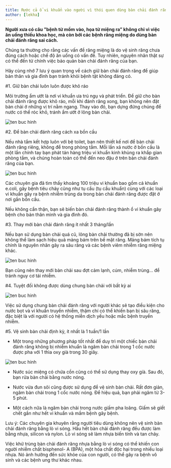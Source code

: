 ```yaml
---
title: Rước cả ổ vi khuẩn vào người vì thói quen dùng bàn chải đánh răng sai lầm
author: [lekha]
---
```

**Người xưa có câu "bệnh từ mồm vào, họa từ miệng ra” không chỉ vì việc ăn uống thiếu khoa học, mà còn bởi các bệnh răng miệng do dùng bàn chải đánh răng sai cách.**

Chúng ta thường cho rằng các vấn đề răng miệng là do vệ sinh răng chưa đúng cách hoặc chế độ ăn uống có vấn đề. Tuy nhiên, nguyên nhân thật sự có thể đến từ chính việc bảo quản bàn chải đánh răng của bạn.

Hãy cùng nhớ 7 lưu ý quan trọng về cách giữ bàn chải đánh răng để giúp bản thân và gia đình bạn tránh khỏi bệnh tật không đáng có.

#1. Giữ bàn chải luôn luôn được khô ráo

Môi trường ẩm ướt là nơi vi khuẩn ưa trú ngụ và phát triển. Để giữ cho bàn chải đánh răng được khô ráo, mỗi khi đánh răng xong, bạn không nên đặt bàn chải ở những vị trí nằm ngang. Thay vào đó, bạn dựng đứng chúng để nước có thể róc khô, tránh ẩm ướt ở lông bàn chải.

![ten buc hinh](https://eva-img.24hstatic.com/upload/3-2017/images/2017-07-02/ruoc-o-vi-khuan-kinh-hoang-vao-nguoi-tu-dung-ban-chai-danh-rang-sai-cach-b--n-4_meitu_1-1498973658-width600height436.jpg "ten buc hinh")

#2. Để bàn chải đánh răng cách xa bồn cầu

Nếu nhà tắm kết hợp luôn với bệ toilet, bạn nên thiết kế nơi để bàn chải đánh răng riêng, không để trong phòng tắm. Mỗi lần xả nước ở bồn cầu là một lần chính tay bạn phát tán hàng triệu vi khuẩn kinh khủng ra khắp gian phòng tắm, và chúng hoàn toàn có thể đến neo đậu ở trên bàn chải đánh răng của bạn.

![ten buc hinh](https://eva-img.24hstatic.com/upload/3-2017/images/2017-07-02/ruoc-o-vi-khuan-kinh-hoang-vao-nguoi-tu-dung-ban-chai-danh-rang-sai-cach-b--n-5_meitu_2-1498973658-width600height350.jpg "ten buc hinh")

Các chuyên gia đã tìm thấy khoảng 100 triệu vi khuẩn bao gồm cả khuẩn e.coli, gây bệnh tiêu chảy cũng như tụ cầu (tụ cầu khuẩn) cùng với các loại vi khuẩn gây ra bệnh nhiễm trùng da trong bàn chải đánh răng được đặt ở nơi gần bồn cầu.

Nếu không cẩn thận, bạn sẽ biến bàn chải đánh răng thành ổ vi khuẩn gây bệnh cho bản thân mình và gia đình đó.

#3. Thay mới bàn chải đánh răng ít nhất 3 tháng/lần

Nếu bạn sử dụng bàn chải quá cũ, lông bàn chải thường đã bị sờn nên không thể làm sạch hiệu quả mảng bám trên bề mặt răng. Mảng bám tích tụ chính là nguyên nhân gây ra sâu răng và các bệnh viêm nhiễm răng miệng khác.

![ten buc hinh](https://eva-img.24hstatic.com/upload/3-2017/images/2017-07-02/ruoc-o-vi-khuan-kinh-hoang-vao-nguoi-tu-dung-ban-chai-danh-rang-sai-cach-b--n-2-1498973658-width600height400.jpg "ten buc hinh")

Bạn cũng nên thay mới bàn chải sau đợt cảm lạnh, cúm, nhiễm trùng... để tránh nguy cơ tái nhiễm.

#4. Tuyệt đối không được dùng chung bàn chải với bất kỳ ai

![ten buc hinh](https://eva-img.24hstatic.com/upload/3-2017/images/2017-07-02/ruoc-o-vi-khuan-kinh-hoang-vao-nguoi-tu-dung-ban-chai-danh-rang-sai-cach-b--n-6-1498973718-width600height403.jpg "ten buc hinh")

Việc sử dụng chung bàn chải đánh răng với người khác sẽ tạo điều kiện cho nước bọt và vi khuẩn truyền nhiễm, thậm chí có thể khiến bạn bị sâu răng, đặc biệt là với người có hệ thống miễn dịch yếu hoặc mắc bệnh truyền nhiễm.

#5. Vệ sinh bàn chải định kỳ, ít nhất là 1 tuần/1 lần

- Một trong những phương pháp tốt nhất để duy trì một chiếc bàn chải đánh răng không bị nhiễm khuẩn là ngâm bàn chải trong 1 cốc nước được pha với 1 thìa oxy già trong 30 giây.

![ten buc hinh](https://eva-img.24hstatic.com/upload/3-2017/images/2017-07-02/ruoc-o-vi-khuan-kinh-hoang-vao-nguoi-tu-dung-ban-chai-danh-rang-sai-cach-b--n-3-1498973032-width640height480.jpg "ten buc hinh")

- Nước súc miệng có chứa cồn cũng có thể sử dụng thay oxy già. Sau đó, bạn rửa bàn chải bằng nước nóng.

- Nước vừa đun sôi cũng được sử dụng để vệ sinh bàn chải. Rất đơn giản, ngâm bàn chải trong 1 cốc nước nóng. Để hiệu quả, bạn phải ngâm từ 3-5 phút.

- Một cách nữa là ngâm bàn chải trong nước giấm pha loãng. Giấm sẽ giết chết gần như hết vi khuẩn và mầm bệnh gây bệnh.

Lưu ý: Các chuyên gia khuyên rằng người tiêu dùng không nên vệ sinh bàn chải đánh răng bằng lò vi sóng. Hầu hết bàn chải đánh răng đều được làm bằng nhựa, silicon và nylon. Lò vi sóng sẽ làm nhựa biến tính và tan chảy.

Việc khử trùng bàn chải đánh răng nhựa bằng lò vi sóng có thể khiến con người nhiễm chất bisphenol- A (BPA), một hóa chất độc hại trong nhiều loại nhựa. Nó ảnh hưởng đến sức khỏe của con người, có thể gây ra bệnh vô sinh và các bệnh ung thư khác nhau.